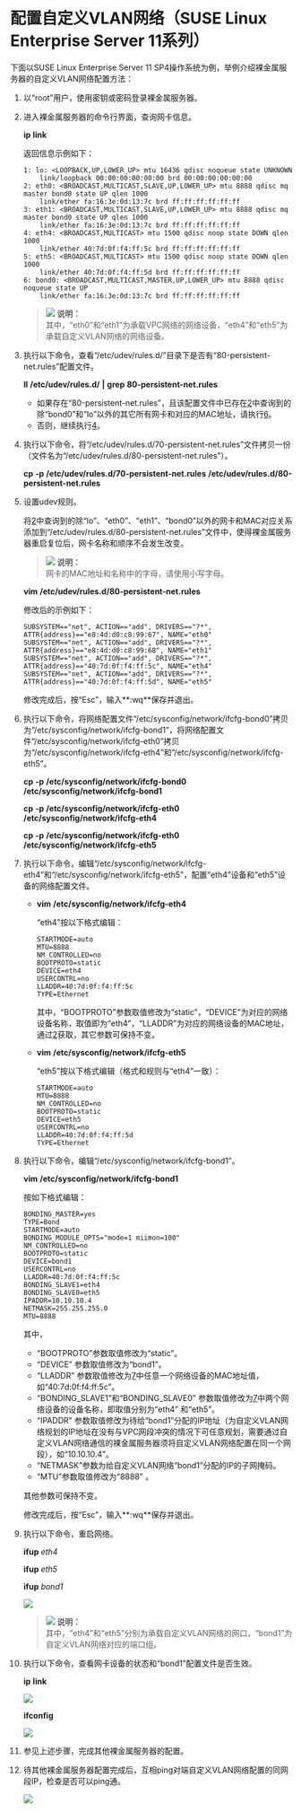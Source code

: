 # 配置自定义VLAN网络（SUSE Linux Enterprise Server 11系列）<a name="bms_01_0045"></a>

下面以SUSE Linux Enterprise Server 11 SP4操作系统为例，举例介绍裸金属服务器的自定义VLAN网络配置方法：

1.  以“root”用户，使用密钥或密码登录裸金属服务器。
2.  <a name="li158599132113"></a>进入裸金属服务器的命令行界面，查询网卡信息。

    **ip** **link**

    返回信息示例如下：

    ```
    1: lo: <LOOPBACK,UP,LOWER_UP> mtu 16436 qdisc noqueue state UNKNOWN 
        link/loopback 00:00:00:00:00:00 brd 00:00:00:00:00:00
    2: eth0: <BROADCAST,MULTICAST,SLAVE,UP,LOWER_UP> mtu 8888 qdisc mq master bond0 state UP qlen 1000
        link/ether fa:16:3e:0d:13:7c brd ff:ff:ff:ff:ff:ff
    3: eth1: <BROADCAST,MULTICAST,SLAVE,UP,LOWER_UP> mtu 8888 qdisc mq master bond0 state UP qlen 1000
        link/ether fa:16:3e:0d:13:7c brd ff:ff:ff:ff:ff:ff
    4: eth4: <BROADCAST,MULTICAST> mtu 1500 qdisc noop state DOWN qlen 1000
        link/ether 40:7d:0f:f4:ff:5c brd ff:ff:ff:ff:ff:ff
    5: eth5: <BROADCAST,MULTICAST> mtu 1500 qdisc noop state DOWN qlen 1000
        link/ether 40:7d:0f:f4:ff:5d brd ff:ff:ff:ff:ff:ff
    6: bond0: <BROADCAST,MULTICAST,MASTER,UP,LOWER_UP> mtu 8888 qdisc noqueue state UP 
        link/ether fa:16:3e:0d:13:7c brd ff:ff:ff:ff:ff:ff
    ```

    >![](public_sys-resources/icon-note.gif) **说明：**   
    >其中，“eth0”和“eth1”为承载VPC网络的网络设备，“eth4”和“eth5”为承载自定义VLAN网络的网络设备。  

3.  执行以下命令，查看“/etc/udev/rules.d/”目录下是否有“80-persistent-net.rules”配置文件。

    **ll** **/etc/udev/rules.d/** **|** **grep** **80-persistent-net.rules**

    -   如果存在“80-persistent-net.rules”，且该配置文件中已存在[2](#li158599132113)中查询到的除“bond0”和“lo”以外的其它所有网卡和对应的MAC地址，请执行[6](#li79913241686)。
    -   否则，继续执行[4](#li116366367312)。

4.  <a name="li116366367312"></a>执行以下命令，将“/etc/udev/rules.d/70-persistent-net.rules”文件拷贝一份（文件名为“/etc/udev/rules.d/80-persistent-net.rules”）。

    **cp** **-p** **/etc/udev/rules.d/70-persistent-net.rules** **/etc/udev/rules.d/80-persistent-net.rules**

5.  设置udev规则。

    将[2](#li158599132113)中查询到的除“lo”、“eth0”、“eth1”、“bond0”以外的网卡和MAC对应关系添加到“/etc/udev/rules.d/80-persistent-net.rules”文件中，使得裸金属服务器重启复位后，网卡名称和顺序不会发生改变。

    >![](public_sys-resources/icon-note.gif) **说明：**   
    >网卡的MAC地址和名称中的字母，请使用小写字母。  

    **vim** **/etc/udev/rules.d/80-persistent-net.rules**

    修改后的示例如下：

    ```
    SUBSYSTEM=="net", ACTION=="add", DRIVERS=="?*", ATTR{address}=="e8:4d:d0:c8:99:67", NAME="eth0"
    SUBSYSTEM=="net", ACTION=="add", DRIVERS=="?*", ATTR{address}=="e8:4d:d0:c8:99:68", NAME="eth1"
    SUBSYSTEM=="net", ACTION=="add", DRIVERS=="?*", ATTR{address}=="40:7d:0f:f4:ff:5c", NAME="eth4"
    SUBSYSTEM=="net", ACTION=="add", DRIVERS=="?*", ATTR{address}=="40:7d:0f:f4:ff:5d", NAME="eth5"
    ```

    修改完成后，按“Esc”，输入**:wq**保存并退出。

6.  <a name="li79913241686"></a>执行以下命令，将网络配置文件“/etc/sysconfig/network/ifcfg-bond0”拷贝为“/etc/sysconfig/network/ifcfg-bond1”，将网络配置文件“/etc/sysconfig/network/ifcfg-eth0”拷贝为“/etc/sysconfig/network/ifcfg-eth4”和“/etc/sysconfig/network/ifcfg-eth5”。

    **cp** **-p** **/etc/sysconfig/network/ifcfg-bond0** **/etc/sysconfig/network/ifcfg-bond1**

    **cp** **-p** **/etc/sysconfig/network/ifcfg-eth0** **/etc/sysconfig/network/ifcfg-eth4**

    **cp** **-p** **/etc/sysconfig/network/ifcfg-eth0** **/etc/sysconfig/network/ifcfg-eth5**

7.  <a name="li1497118353312"></a>执行以下命令，编辑“/etc/sysconfig/network/ifcfg-eth4”和“/etc/sysconfig/network/ifcfg-eth5”，配置“eth4”设备和“eth5”设备的网络配置文件。
    -   **vim** **/etc/sysconfig/network/ifcfg-eth4**

        “eth4”按以下格式编辑：

        ```
        STARTMODE=auto
        MTU=8888
        NM_CONTROLLED=no
        BOOTPROTO=static
        DEVICE=eth4
        USERCONTRL=no
        LLADDR=40:7d:0f:f4:ff:5c
        TYPE=Ethernet
        ```

        其中，“BOOTPROTO”参数取值修改为“static”，“DEVICE”为对应的网络设备名称，取值即为“eth4”，“LLADDR”为对应的网络设备的MAC地址，通过[2](#li158599132113)获取，其它参数可保持不变。

    -   **vim** **/etc/sysconfig/network/ifcfg-eth5**

        “eth5”按以下格式编辑（格式和规则与“eth4”一致）：

        ```
        STARTMODE=auto
        MTU=8888
        NM_CONTROLLED=no
        BOOTPROTO=static
        DEVICE=eth5
        USERCONTRL=no
        LLADDR=40:7d:0f:f4:ff:5d
        TYPE=Ethernet
        ```

8.  执行以下命令，编辑“/etc/sysconfig/network/ifcfg-bond1”。

    **vim** **/etc/sysconfig/network/ifcfg-bond1**

    按如下格式编辑：

    ```
    BONDING_MASTER=yes
    TYPE=Bond
    STARTMODE=auto
    BONDING_MODULE_OPTS="mode=1 miimon=100"
    NM_CONTROLLED=no
    BOOTPROTO=static
    DEVICE=bond1
    USERCONTRL=no
    LLADDR=40:7d:0f:f4:ff:5c
    BONDING_SLAVE1=eth4
    BONDING_SLAVE0=eth5
    IPADDR=10.10.10.4
    NETMASK=255.255.255.0
    MTU=8888
    ```

    其中，

    -   “BOOTPROTO”参数取值修改为“static”。
    -   “DEVICE” 参数取值修改为“bond1”。
    -   “LLADDR” 参数取值修改为[7](#li1497118353312)中任意一个网络设备的MAC地址值，如“40:7d:0f:f4:ff:5c”。
    -   “BONDING\_SLAVE1”和“BONDING\_SLAVE0” 参数取值修改为[7](#li1497118353312)中两个网络设备的设备名称，即取值分别为“eth4” 和“eth5”。
    -   “IPADDR” 参数取值修改为待给“bond1”分配的IP地址（为自定义VLAN网络规划的IP地址在没有与VPC网段冲突的情况下可任意规划，需要通过自定义VLAN网络通信的裸金属服务器须将自定义VLAN网络配置在同一个网段），如“10.10.10.4”。
    -   “NETMASK”参数为给自定义VLAN网络“bond1”分配的IP的子网掩码。
    -   “MTU”参数取值修改为“8888” 。

    其他参数可保持不变。

    修改完成后，按“Esc”，输入**:wq**保存并退出。

9.  执行以下命令，重启网络。

    **ifup** _eth4_

    **ifup** _eth5_

    **ifup** _bond1_

    ![](figures/重启网络命令示例.png)

    >![](public_sys-resources/icon-note.gif) **说明：**   
    >其中，“eth4”和“eth5”分别为承载自定义VLAN网络的网口，“bond1”为自定义VLAN网络对应的端口组。  

10. 执行以下命令，查看网卡设备的状态和“bond1”配置文件是否生效。

    **ip** **link**

    ![](figures/ip-link命令示例.png)

    **ifconfig**

    ![](figures/ifconfig命令示例.png)

11. 参见上述步骤，完成其他裸金属服务器的配置。
12. 待其他裸金属服务器配置完成后，互相ping对端自定义VLAN网络配置的同网段IP，检查是否可以ping通。

    ![](figures/网络连通性验证.png)


